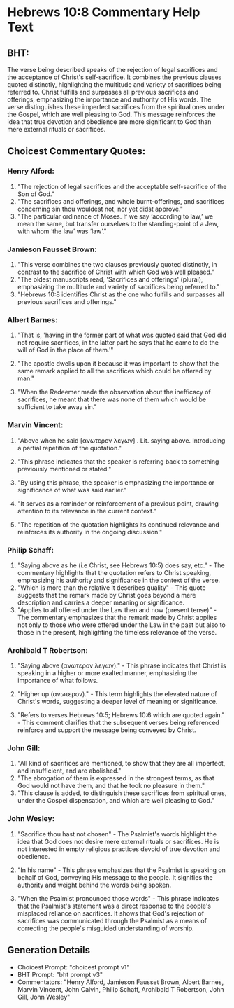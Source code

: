 # Hebrews 10:8 Commentary Help Text

## BHT:
The verse being described speaks of the rejection of legal sacrifices and the acceptance of Christ's self-sacrifice. It combines the previous clauses quoted distinctly, highlighting the multitude and variety of sacrifices being referred to. Christ fulfills and surpasses all previous sacrifices and offerings, emphasizing the importance and authority of His words. The verse distinguishes these imperfect sacrifices from the spiritual ones under the Gospel, which are well pleasing to God. This message reinforces the idea that true devotion and obedience are more significant to God than mere external rituals or sacrifices.

## Choicest Commentary Quotes:
### Henry Alford:
1. "The rejection of legal sacrifices and the acceptable self-sacrifice of the Son of God."
2. "The sacrifices and offerings, and whole burnt-offerings, and sacrifices concerning sin thou wouldest not, nor yet didst approve."
3. "The particular ordinance of Moses. If we say ‘according to law,’ we mean the same, but transfer ourselves to the standing-point of a Jew, with whom ‘the law’ was ‘law’."

### Jamieson Fausset Brown:
1. "This verse combines the two clauses previously quoted distinctly, in contrast to the sacrifice of Christ with which God was well pleased."
2. "The oldest manuscripts read, 'Sacrifices and offerings' (plural), emphasizing the multitude and variety of sacrifices being referred to."
3. "Hebrews 10:8 identifies Christ as the one who fulfills and surpasses all previous sacrifices and offerings."

### Albert Barnes:
1. "That is, 'having in the former part of what was quoted said that God did not require sacrifices, in the latter part he says that he came to do the will of God in the place of them.'"

2. "The apostle dwells upon it because it was important to show that the same remark applied to all the sacrifices which could be offered by man."

3. "When the Redeemer made the observation about the inefficacy of sacrifices, he meant that there was none of them which would be sufficient to take away sin."

### Marvin Vincent:
1. "Above when he said [ανωτερον λεγων] . Lit. saying above. Introducing a partial repetition of the quotation."

2. "This phrase indicates that the speaker is referring back to something previously mentioned or stated."

3. "By using this phrase, the speaker is emphasizing the importance or significance of what was said earlier."

4. "It serves as a reminder or reinforcement of a previous point, drawing attention to its relevance in the current context."

5. "The repetition of the quotation highlights its continued relevance and reinforces its authority in the ongoing discussion."

### Philip Schaff:
1. "Saying above as he (i.e Christ, see Hebrews 10:5) does say, etc." - The commentary highlights that the quotation refers to Christ speaking, emphasizing his authority and significance in the context of the verse.
2. "Which is more than the relative it describes quality" - This quote suggests that the remark made by Christ goes beyond a mere description and carries a deeper meaning or significance.
3. "Applies to all offered under the Law then and now (present tense)" - The commentary emphasizes that the remark made by Christ applies not only to those who were offered under the Law in the past but also to those in the present, highlighting the timeless relevance of the verse.

### Archibald T Robertson:
1. "Saying above (ανωτερον λεγων)." - This phrase indicates that Christ is speaking in a higher or more exalted manner, emphasizing the importance of what follows.

2. "Higher up (ανωτερον)." - This term highlights the elevated nature of Christ's words, suggesting a deeper level of meaning or significance.

3. "Refers to verses Hebrews 10:5; Hebrews 10:6 which are quoted again." - This comment clarifies that the subsequent verses being referenced reinforce and support the message being conveyed by Christ.

### John Gill:
1. "All kind of sacrifices are mentioned, to show that they are all imperfect, and insufficient, and are abolished."
2. "The abrogation of them is expressed in the strongest terms, as that God would not have them, and that he took no pleasure in them."
3. "This clause is added, to distinguish these sacrifices from spiritual ones, under the Gospel dispensation, and which are well pleasing to God."

### John Wesley:
1. "Sacrifice thou hast not chosen" - The Psalmist's words highlight the idea that God does not desire mere external rituals or sacrifices. He is not interested in empty religious practices devoid of true devotion and obedience.

2. "In his name" - This phrase emphasizes that the Psalmist is speaking on behalf of God, conveying His message to the people. It signifies the authority and weight behind the words being spoken.

3. "When the Psalmist pronounced those words" - This phrase indicates that the Psalmist's statement was a direct response to the people's misplaced reliance on sacrifices. It shows that God's rejection of sacrifices was communicated through the Psalmist as a means of correcting the people's misguided understanding of worship.


## Generation Details
- Choicest Prompt: "choicest prompt v1"
- BHT Prompt: "bht prompt v3"
- Commentators: "Henry Alford, Jamieson Fausset Brown, Albert Barnes, Marvin Vincent, John Calvin, Philip Schaff, Archibald T Robertson, John Gill, John Wesley"
